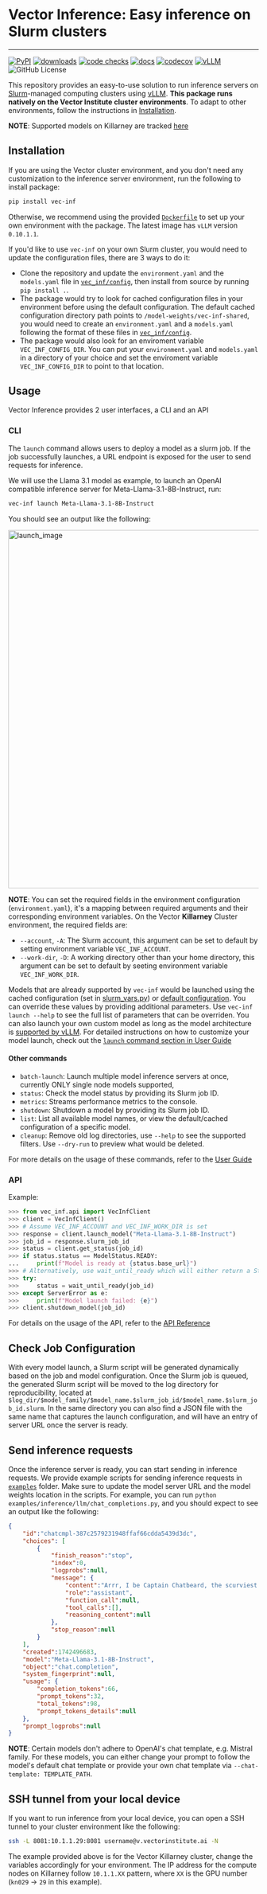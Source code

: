 # Vector Inference: Easy inference on Slurm clusters

----------------------------------------------------

[![PyPI](https://img.shields.io/pypi/v/vec-inf)](https://pypi.org/project/vec-inf)
[![downloads](https://img.shields.io/pypi/dm/vec-inf)](https://pypistats.org/packages/vec-inf)
[![code checks](https://github.com/VectorInstitute/vector-inference/actions/workflows/code_checks.yml/badge.svg)](https://github.com/VectorInstitute/vector-inference/actions/workflows/code_checks.yml)
[![docs](https://github.com/VectorInstitute/vector-inference/actions/workflows/docs.yml/badge.svg)](https://github.com/VectorInstitute/vector-inference/actions/workflows/docs.yml)
[![codecov](https://codecov.io/github/VectorInstitute/vector-inference/branch/main/graph/badge.svg?token=NI88QSIGAC)](https://app.codecov.io/github/VectorInstitute/vector-inference/tree/main)
[![vLLM](https://img.shields.io/badge/vLLM-0.10.1.1-blue)](https://docs.vllm.ai/en/v0.10.1.1/)
![GitHub License](https://img.shields.io/github/license/VectorInstitute/vector-inference)

This repository provides an easy-to-use solution to run inference servers on [Slurm](https://slurm.schedmd.com/overview.html)-managed computing clusters using [vLLM](https://docs.vllm.ai/en/latest/). **This package runs natively on the Vector Institute cluster environments**. To adapt to other environments, follow the instructions in [Installation](#installation).

**NOTE**: Supported models on Killarney are tracked [here](./MODEL_TRACKING.md)

## Installation
If you are using the Vector cluster environment, and you don't need any customization to the inference server environment, run the following to install package:

```bash
pip install vec-inf
```
Otherwise, we recommend using the provided [`Dockerfile`](Dockerfile) to set up your own environment with the package. The latest image has `vLLM` version `0.10.1.1`.

If you'd like to use `vec-inf` on your own Slurm cluster, you would need to update the configuration files, there are 3 ways to do it:
* Clone the repository and update the `environment.yaml` and the `models.yaml` file in [`vec_inf/config`](vec_inf/config/), then install from source by running `pip install .`.
* The package would try to look for cached configuration files in your environment before using the default configuration. The default cached configuration directory path points to `/model-weights/vec-inf-shared`, you would need to create an `environment.yaml` and a `models.yaml` following the format of these files in [`vec_inf/config`](vec_inf/config/).
* The package would also look for an enviroment variable `VEC_INF_CONFIG_DIR`. You can put your `environment.yaml` and `models.yaml` in a directory of your choice and set the enviroment variable `VEC_INF_CONFIG_DIR` to point to that location.

## Usage

Vector Inference provides 2 user interfaces, a CLI and an API

### CLI

The `launch` command allows users to deploy a model as a slurm job. If the job successfully launches, a URL endpoint is exposed for the user to send requests for inference.

We will use the Llama 3.1 model as example, to launch an OpenAI compatible inference server for Meta-Llama-3.1-8B-Instruct, run:

```bash
vec-inf launch Meta-Llama-3.1-8B-Instruct
```
You should see an output like the following:

<img width="720" alt="launch_image" src="https://github.com/user-attachments/assets/c1e0c60c-cf7a-49ed-a426-fdb38ebf88ee" />

**NOTE**: You can set the required fields in the environment configuration (`environment.yaml`), it's a mapping between required arguments and their corresponding environment variables. On the Vector **Killarney** Cluster environment, the required fields are:
  * `--account`, `-A`: The Slurm account, this argument can be set to default by setting environment variable `VEC_INF_ACCOUNT`.
  * `--work-dir`, `-D`: A working directory other than your home directory, this argument can be set to default by seeting environment variable `VEC_INF_WORK_DIR`.

Models that are already supported by `vec-inf` would be launched using the cached configuration (set in [slurm_vars.py](vec_inf/client/slurm_vars.py)) or [default configuration](vec_inf/config/models.yaml). You can override these values by providing additional parameters. Use `vec-inf launch --help` to see the full list of parameters that can be overriden. You can also launch your own custom model as long as the model architecture is [supported by vLLM](https://docs.vllm.ai/en/stable/models/supported_models.html). For detailed instructions on how to customize your model launch, check out the [`launch` command section in User Guide](https://vectorinstitute.github.io/vector-inference/latest/user_guide/#launch-command)

#### Other commands

* `batch-launch`: Launch multiple model inference servers at once, currently ONLY single node models supported,
* `status`: Check the model status by providing its Slurm job ID.
* `metrics`: Streams performance metrics to the console.
* `shutdown`: Shutdown a model by providing its Slurm job ID.
* `list`: List all available model names, or view the default/cached configuration of a specific model.
* `cleanup`: Remove old log directories, use `--help` to see the supported filters. Use `--dry-run` to preview what would be deleted.

For more details on the usage of these commands, refer to the [User Guide](https://vectorinstitute.github.io/vector-inference/user_guide/)

### API

Example:

```python
>>> from vec_inf.api import VecInfClient
>>> client = VecInfClient()
>>> # Assume VEC_INF_ACCOUNT and VEC_INF_WORK_DIR is set
>>> response = client.launch_model("Meta-Llama-3.1-8B-Instruct")
>>> job_id = response.slurm_job_id
>>> status = client.get_status(job_id)
>>> if status.status == ModelStatus.READY:
...     print(f"Model is ready at {status.base_url}")
>>> # Alternatively, use wait_until_ready which will either return a StatusResponse or throw a ServerError
>>> try:
>>>     status = wait_until_ready(job_id)
>>> except ServerError as e:
>>>     print(f"Model launch failed: {e}")
>>> client.shutdown_model(job_id)
```

For details on the usage of the API, refer to the [API Reference](https://vectorinstitute.github.io/vector-inference/api/)

## Check Job Configuration

With every model launch, a Slurm script will be generated dynamically based on the job and model configuration. Once the Slurm job is queued, the generated Slurm script will be moved to the log directory for reproducibility, located at `$log_dir/$model_family/$model_name.$slurm_job_id/$model_name.$slurm_job_id.slurm`. In the same directory you can also find a JSON file with the same name that captures the launch configuration, and will have an entry of server URL once the server is ready.

## Send inference requests

Once the inference server is ready, you can start sending in inference requests. We provide example scripts for sending inference requests in [`examples`](examples) folder. Make sure to update the model server URL and the model weights location in the scripts. For example, you can run `python examples/inference/llm/chat_completions.py`, and you should expect to see an output like the following:

```json
{
    "id":"chatcmpl-387c2579231948ffaf66cdda5439d3dc",
    "choices": [
        {
            "finish_reason":"stop",
            "index":0,
            "logprobs":null,
            "message": {
                "content":"Arrr, I be Captain Chatbeard, the scurviest chatbot on the seven seas! Ye be wantin' to know me identity, eh? Well, matey, I be a swashbucklin' AI, here to provide ye with answers and swappin' tales, savvy?",
                "role":"assistant",
                "function_call":null,
                "tool_calls":[],
                "reasoning_content":null
            },
            "stop_reason":null
        }
    ],
    "created":1742496683,
    "model":"Meta-Llama-3.1-8B-Instruct",
    "object":"chat.completion",
    "system_fingerprint":null,
    "usage": {
        "completion_tokens":66,
        "prompt_tokens":32,
        "total_tokens":98,
        "prompt_tokens_details":null
    },
    "prompt_logprobs":null
}

```
**NOTE**: Certain models don't adhere to OpenAI's chat template, e.g. Mistral family. For these models, you can either change your prompt to follow the model's default chat template or provide your own chat template via `--chat-template: TEMPLATE_PATH`.

## SSH tunnel from your local device
If you want to run inference from your local device, you can open a SSH tunnel to your cluster environment like the following:
```bash
ssh -L 8081:10.1.1.29:8081 username@v.vectorinstitute.ai -N
```
The example provided above is for the Vector Killarney cluster, change the variables accordingly for your environment. The IP address for the compute nodes on Killarney follow `10.1.1.XX` pattern, where `XX` is the GPU number (`kn029` -> `29` in this example).

